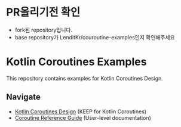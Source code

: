 # PR올리기전 확인
- fork된 repository입니다. 
- base repository가 LenditKr/couroutine-examples인지 확인해주세요

# Kotlin Coroutines Examples

This repository contains examples for Kotlin Coroutines Design.

## Navigate

* [Kotlin Coroutines Design](https://github.com/Kotlin/KEEP/blob/master/proposals/coroutines.md) (KEEP for Kotlin Coroutines)
* [Coroutine Reference Guide](https://kotlinlang.org/docs/reference/coroutines/coroutines-guide.html) (User-level documentation)
